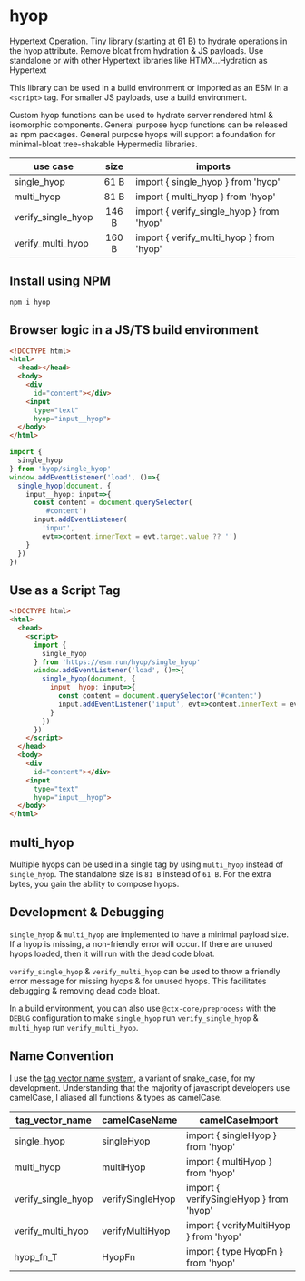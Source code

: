 # hyop

Hypertext Operation. Tiny library (starting at 61 B) to hydrate operations in the hyop attribute. Remove bloat from hydration & JS payloads. Use standalone or with other Hypertext libraries like HTMX...Hydration as Hypertext

This library can be used in a build environment or imported as an ESM in a `<script>` tag. For smaller JS payloads, use a build environment.

Custom hyop functions can be used to hydrate server rendered html & isomorphic components. General purpose hyop functions can be released as npm packages. General purpose hyops will support a foundation for minimal-bloat tree-shakable Hypermedia libraries.

| use case           | size  | imports                                   |
|--------------------|:-----:|-------------------------------------------|
| single_hyop        | 61 B  | import { single_hyop } from 'hyop'        |
| multi_hyop         | 81 B  | import { multi_hyop } from 'hyop'         |
| verify_single_hyop | 146 B | import { verify_single_hyop } from 'hyop' |
| verify_multi_hyop  | 160 B | import { verify_multi_hyop } from 'hyop'  |

## Install using NPM

```
npm i hyop
```

## Browser logic in a JS/TS build environment

[//]: @formatter:off
```html
<!DOCTYPE html>
<html>
  <head></head>
  <body>
    <div
      id="content"></div>
    <input
      type="text"
      hyop="input__hyop">
  </body>
</html>
```
[//]: @formatter:on

[//]: @formatter:off
```ts
import {
  single_hyop
} from 'hyop/single_hyop'
window.addEventListener('load', ()=>{
  single_hyop(document, {
    input__hyop: input=>{
      const content = document.querySelector(
        '#content')
      input.addEventListener(
        'input',
        evt=>content.innerText = evt.target.value ?? '')
    }
  })
})
```
[//]: @formatter:on

## Use as a Script Tag

[//]: @formatter:off
```html
<!DOCTYPE html>
<html>
  <head>
    <script>
      import {
        single_hyop
      } from 'https://esm.run/hyop/single_hyop'
      window.addEventListener('load', ()=>{
        single_hyop(document, {
          input__hyop: input=>{
            const content = document.querySelector('#content')
            input.addEventListener('input', evt=>content.innerText = evt.target.value ?? '')
          }
        })
      })
    </script>
  </head>
  <body>
    <div
      id="content"></div>
    <input
      type="text"
      hyop="input__hyop">
  </body>
</html>
```
[//]: @formatter:on

## multi_hyop

Multiple hyops can be used in a single tag by using `multi_hyop` instead of `single_hyop`. The standalone size is `81 B` instead of `61 B`. For the extra bytes, you gain the ability to compose hyops.

## Development & Debugging

`single_hyop` & `multi_hyop` are implemented to have a minimal payload size. If a hyop is missing, a non-friendly error will occur. If there are unused hyops loaded, then it will run with the dead code bloat.

`verify_single_hyop` & `verify_multi_hyop` can be used to throw a friendly error message for missing hyops & for unused hyops. This facilitates debugging & removing dead code bloat.

In a build environment, you can also use `@ctx-core/preprocess` with the `DEBUG` configuration to make `single_hyop` run `verify_single_hyop` & `multi_hyop` run `verify_multi_hyop`.

## Name Convention

I use the [tag vector name system](https://briantakita.me/posts/tag-vector-0-introduction), a variant of snake_case, for my development. Understanding that the majority of javascript developers use camelCase, I aliased all functions & types as camelCase.

| tag_vector_name    | camelCaseName    | camelCaseImport                         |
|--------------------|------------------|-----------------------------------------|
| single_hyop        | singleHyop       | import { singleHyop } from 'hyop'       |
| multi_hyop         | multiHyop        | import { multiHyop } from 'hyop'        |
| verify_single_hyop | verifySingleHyop | import { verifySingleHyop } from 'hyop' |
| verify_multi_hyop  | verifyMultiHyop  | import { verifyMultiHyop } from 'hyop'  |
| hyop_fn_T          | HyopFn           | import { type HyopFn } from 'hyop'      |

